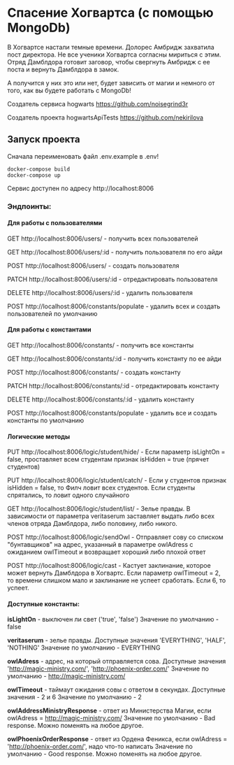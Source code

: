 # Спасение Хогвартса (с помощью MongoDb)
В Хогвартсе настали темные времени. Долорес Амбридж захватила пост директора. 
Не все ученики Хогвартса согласны мириться с этим. Отряд Дамблдора готовит заговор, чтобы свергнуть Амбридж с ее поста и вернуть Дамблдора в замок.

А получится у них это или нет, будет зависить от магии и немного от того, 
как вы будете работать с MongoDb!

Создатель сервиса hogwarts https://github.com/noisegrind3r 

Создатель проекта hogwartsApiTests https://github.com/nekirilova

## Запуск проекта

Сначала переименовать файл .env.example в .env!
```
docker-compose build
docker-compose up
```

Сервис доступен по адресу http://localhost:8006

### Эндпоинты:

#### Для работы с пользователями
GET http://localhost:8006/users/ - получить всех пользователей

GET http://localhost:8006/users/:id - получить пользователя по его айди

POST http://localhost:8006/users/ - создать пользователя

PATCH http://localhost:8006/users/:id - отредактировать пользователя

DELETE http://localhost:8006/users/:id - удалить пользователя

POST http://localhost:8006/constants/populate - удалить всех и создать пользователей по умолчанию


#### Для работы с константами

GET http://localhost:8006/constants/ - получить все константы

GET http://localhost:8006/constants/:id - получить константу по ее айди

POST http://localhost:8006/constants/ - создать константу

PATCH http://localhost:8006/constants/:id - отредактировать константу

DELETE http://localhost:8006/constants/:id - удалить константу

POST http://localhost:8006/constants/populate - удалить все и создать константы по умолчанию

#### Логические методы

PUT http://localhost:8006/logic/student/hide/ - Если параметр isLightOn = false, проставляет всем студентам признак isHidden = true (прячет студентов)

PUT http://localhost:8006/logic/student/catch/ - Если у студентов признак isHidden = false, то Филч ловит всех студентов. Если студенты спрятались, то ловит одного случайного

GET http://localhost:8006/logic/student/list/ - Зелье правды. В зависимости от параметра veritaserum заставляет выдать либо всех членов отряда Дамблдора, либо половину, либо никого.

POST http://localhost:8006/logic/sendOwl - Отправляет сову со списком "бунтавщиков" на адрес, указанный в параметре owlAdress с ожиданием owlTimeout и возвращает хороший либо плохой ответ

POST http://localhost:8006/logic/cast - Кастует заклинание, которое может вернуть Дамблдора в Хогвартс. Если параметр owlTimeout = 2, то времени слишком мало и заклинание не успеет сработать. Если 6, то успеет.


#### Доступные константы: 

**isLightOn** - выключен ли свет ('true', 'false')
Значение по умолчанию - false

**veritaserum** - зелье правды. Доступные значения 'EVERYTHING', 'HALF', 'NOTHING'
Значение по умолчанию - EVERYTHING

**owlAdress** - адрес, на который отправляется сова. Доступные значения 
'http://magic-ministry.com/', 'http://phoenix-order.com/'
Значение по умолчанию - http://magic-ministry.com/ 

**owlTimeout** - таймаут ожидания совы с ответом в секундах. Доступные значения - 2 и 6
Значение по умолчанию - 2

**owlAddressMinistryResponse** - ответ из Министерства Магии, если  owlAdress = http://magic-ministry.com/
Значение по умолчанию - Bad response. Можно поменять на любое другое.

**owlPhoenixOrderResponse** - ответ из Ордена Феникса, если  owlAdress =  'http://phoenix-order.com/', надо что-то написать
Значение по умолчанию - Good response. Можно поменять на любое другое.

